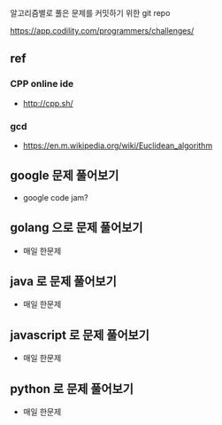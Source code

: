 알고리즘별로 풀은 문제를 커밋하기 위한 git repo

https://app.codility.com/programmers/challenges/


## ref

### CPP online ide

- http://cpp.sh/

### gcd
- https://en.m.wikipedia.org/wiki/Euclidean_algorithm


## google 문제 풀어보기

- google code jam?

## golang 으로 문제 풀어보기
- 매일 한문제

## java 로 문제 풀어보기
- 매일 한문제

## javascript 로 문제 풀어보기
- 매일 한문제

## python 로 문제 풀어보기
- 매일 한문제
